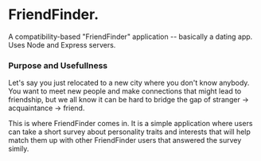 # FriendFinder.
A compatibility-based "FriendFinder" application -- basically a dating app. Uses Node and Express servers.

### Purpose and Usefullness

  Let's say you just relocated to a new city where you don't know anybody. You want to meet new people and make connections 
  that might lead to friendship, but we all know it can be hard to bridge the gap of stranger -> acquaintance -> friend.
  
  This is where FriendFinder comes in. It is a simple application where users can take a short survey about personality traits   and interests that will help match them up with other FriendFinder users that answered the survey simily. 
